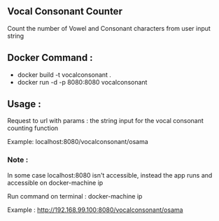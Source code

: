 ## Vocal Consonant Counter
Count the number of Vowel and Consonant characters from user input string

## Docker Command : 
  - docker build -t vocalconsonant .
  - docker run -d -p 8080:8080 vocalconsonant

## Usage :
Request to url with params : the string input for the vocal consonant counting function
		
Example: localhost:8080/vocalconsonant/osama

### Note : 
In some case localhost:8080 isn't accessible, instead the app runs and accessible on docker-machine ip

Run command on terminal : docker-machine ip

Example : http://192.168.99.100:8080/vocalconsonant/osama
